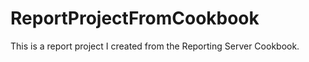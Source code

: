 # ReportProjectFromCookbook

This is a report project I created from the Reporting Server Cookbook.
